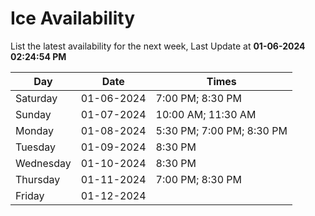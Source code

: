 # Ice Availability

List the latest availability for the next week, Last Update at **01-06-2024 02:24:54 PM**

| Day         | Date        | Times       |
| ----------- | ----------- | ----------- |
|Saturday|01-06-2024|7:00 PM; 8:30 PM|
|Sunday|01-07-2024|10:00 AM; 11:30 AM|
|Monday|01-08-2024|5:30 PM; 7:00 PM; 8:30 PM|
|Tuesday|01-09-2024|8:30 PM|
|Wednesday|01-10-2024|8:30 PM|
|Thursday|01-11-2024|7:00 PM; 8:30 PM|
|Friday|01-12-2024||
